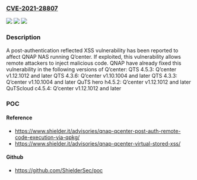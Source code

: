 ### [CVE-2021-28807](https://cve.mitre.org/cgi-bin/cvename.cgi?name=CVE-2021-28807)
![](https://img.shields.io/static/v1?label=Product&message=Q%E2%80%99center&color=blue)
![](https://img.shields.io/static/v1?label=Version&message=%3C%20v1.12.1012%20&color=brighgreen)
![](https://img.shields.io/static/v1?label=Vulnerability&message=CWE-79%20Cross-site%20Scripting%20(XSS)&color=brighgreen)

### Description

A post-authentication reflected XSS vulnerability has been reported to affect QNAP NAS running Q’center. If exploited, this vulnerability allows remote attackers to inject malicious code. QNAP have already fixed this vulnerability in the following versions of Q’center: QTS 4.5.3: Q’center v1.12.1012 and later QTS 4.3.6: Q’center v1.10.1004 and later QTS 4.3.3: Q’center v1.10.1004 and later QuTS hero h4.5.2: Q’center v1.12.1012 and later QuTScloud c4.5.4: Q’center v1.12.1012 and later

### POC

#### Reference
- https://www.shielder.it/advisories/qnap-qcenter-post-auth-remote-code-execution-via-qpkg/
- https://www.shielder.it/advisories/qnap-qcenter-virtual-stored-xss/

#### Github
- https://github.com/ShielderSec/poc

